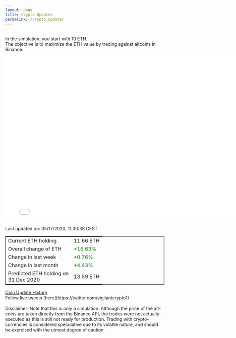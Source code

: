 ```yaml
---
layout: page
title: Crypto Updates
permalink: /crypto_update/
---
```

<br>In the simulation, you start with 10 ETH.<br>The objective is to maximize the ETH value by trading against altcoins 
in Binance.

<iframe width="775" height="525" frameborder="0" scrolling="no" src="//plotly.com/~vikramaditya91/109.embed"></iframe>

Last updated on: 05/17/2020, 11:30:38 CEST 
<table style="border:1px solid black;margin-left:auto;margin-right:auto;">
	<tbody>
	<tr>
		<td>Current ETH holding</td>
		<td>     11.66 ETH</td>
	</tr>
	<tr>
		<td>Overall change of ETH</td>
		<td><font color="green">+16.63%</font></td>
	</tr>
	<tr>
		<td>Change in last week</td>
		<td><font color="green">+0.76%</font></td>
	</tr>
	<tr>
		<td>Change in last month</td>
		<td><font color="green">+4.43%</font></td>
	</tr>
    <tr>
		<td>Predicted ETH holding on<br>31 Dec 2020</td>
		<td>     13.59 ETH</td>
	</tr>
	</tbody>
</table>
<a href="{{ site.baseurl }}/crypto_history">Coin Update History</a>
<br>
Follow live tweets [here](https://twitter.com/vigilantcrypto1)
<br>
<br>
Disclaimer:
Note that this is only a simulation. Although the price of the alt-coins are taken directly from the Binance API, the trades were not actually executed as this is still not ready for production.
Trading with crypto-currencies is considered speculative due to its volatile nature, and should be exercised with the utmost degree of caution.